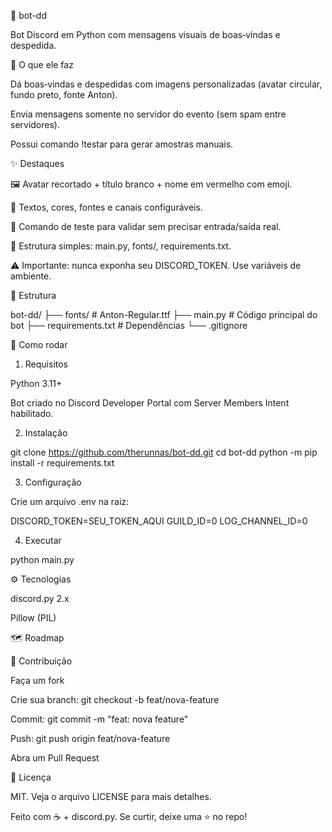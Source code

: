 🤖 bot-dd

Bot Discord em Python com mensagens visuais de boas‑vindas e despedida.







📌 O que ele faz

Dá boas‑vindas e despedidas com imagens personalizadas (avatar circular, fundo preto, fonte Anton).

Envia mensagens somente no servidor do evento (sem spam entre servidores).

Possui comando !testar para gerar amostras manuais.

✨ Destaques

🖼️ Avatar recortado + título branco + nome em vermelho com emoji.

🔧 Textos, cores, fontes e canais configuráveis.

🧪 Comando de teste para validar sem precisar entrada/saída real.

📂 Estrutura simples: main.py, fonts/, requirements.txt.

⚠️ Importante: nunca exponha seu DISCORD_TOKEN. Use variáveis de ambiente.

📂 Estrutura

bot-dd/
├── fonts/               # Anton-Regular.ttf
├── main.py              # Código principal do bot
├── requirements.txt     # Dependências
└── .gitignore

🚀 Como rodar

1. Requisitos

Python 3.11+

Bot criado no Discord Developer Portal com Server Members Intent habilitado.

2. Instalação

git clone https://github.com/therunnas/bot-dd.git
cd bot-dd
python -m pip install -r requirements.txt

3. Configuração

Crie um arquivo .env na raiz:

DISCORD_TOKEN=SEU_TOKEN_AQUI
GUILD_ID=0
LOG_CHANNEL_ID=0

4. Executar

python main.py

⚙️ Tecnologias

discord.py 2.x

Pillow (PIL)

🗺️ Roadmap



🤝 Contribuição

Faça um fork

Crie sua branch: git checkout -b feat/nova-feature

Commit: git commit -m "feat: nova feature"

Push: git push origin feat/nova-feature

Abra um Pull Request

📜 Licença

MIT. Veja o arquivo LICENSE para mais detalhes.

Feito com ☕ + discord.py. Se curtir, deixe uma ⭐ no repo!
